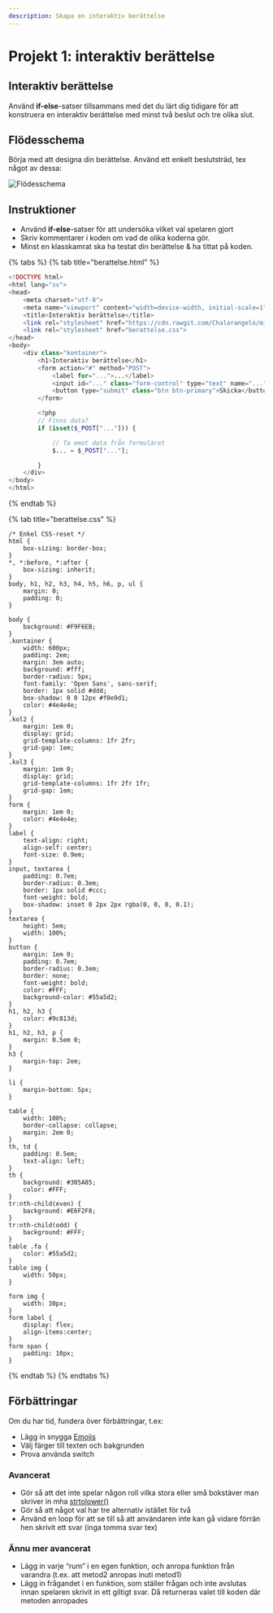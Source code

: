 ```yaml
---
description: Skapa en interaktiv berättelse
---
```


# Projekt 1: interaktiv berättelse

## Interaktiv berättelse

Använd **if-else**-satser tillsammans med det du lärt dig tidigare för att konstruera en interaktiv berättelse med minst två beslut och tre olika slut.

## Flödesschema

Börja med att designa din berättelse. Använd ett enkelt beslutsträd, tex något av dessa:  


![Fl&#xF6;desschema](https://docs.google.com/drawings/u/0/d/sCVbah0fMe_4baeG0KFlTag/image?w=572&h=171&rev=1&ac=1&parent=14wTbpTkwo_McghrUHrnIT7yZQJ79HvoMWTnrXWkoWLM)

## Instruktioner

* Använd **if-else**-satser för att undersöka vilket val spelaren gjort
* Skriv kommentarer i koden om vad de olika koderna gör.
* Minst en klasskamrat ska ha testat din berättelse & ha tittat på koden.

{% tabs %}
{% tab title="berattelse.html" %}
```php
<!DOCTYPE html>
<html lang="sv">
<head>
    <meta charset="utf-8">
    <meta name="viewport" content="width=device-width, initial-scale=1">
    <title>Interaktiv berättelse</title>
    <link rel="stylesheet" href="https://cdn.rawgit.com/Chalarangelo/mini.css/v3.0.1/dist/mini-default.min.css">
    <link rel="stylesheet" href="berattelse.css">
</head>
<body>
    <div class="kontainer">
        <h1>Interaktiv berättelse</h1>
        <form action="#" method="POST">
            <label for="...">...</label>
            <input id="..." class="form-control" type="text" name="...">
            <button type="submit" class="btn btn-primary">Skicka</button>
        </form>

        <?php
        // Finns data?
        if (isset($_POST["..."])) {

            // Ta emot data från formuläret
            $... = $_POST["..."];

        }
    </div>
</body>
</html>
```
{% endtab %}

{% tab title="berattelse.css" %}
```
/* Enkel CSS-reset */
html {
    box-sizing: border-box;
}
*, *:before, *:after {
    box-sizing: inherit;
}
body, h1, h2, h3, h4, h5, h6, p, ul {
    margin: 0;
    padding: 0;
}

body {
    background: #F9F6EB;
}
.kontainer {
    width: 600px;
    padding: 2em;
    margin: 3em auto;
    background: #fff;
    border-radius: 5px;
    font-family: 'Open Sans', sans-serif;
    border: 1px solid #ddd;
    box-shadow: 0 0 12px #f0e9d1;
    color: #4e4e4e;
}
.kol2 {
    margin: 1em 0;
    display: grid;
    grid-template-columns: 1fr 2fr;
    grid-gap: 1em;
}
.kol3 {
    margin: 1em 0;
    display: grid;
    grid-template-columns: 1fr 2fr 1fr;
    grid-gap: 1em;
}
form {
    margin: 1em 0;
    color: #4e4e4e;
}
label {
    text-align: right;
    align-self: center;
    font-size: 0.9em;
}
input, textarea {
    padding: 0.7em;
    border-radius: 0.3em;
    border: 1px solid #ccc;
    font-weight: bold;
    box-shadow: inset 0 2px 2px rgba(0, 0, 0, 0.1);
}
textarea {
    height: 5em;
    width: 100%;
}
button {
    margin: 1em 0;
    padding: 0.7em;
    border-radius: 0.3em;
    border: none;
    font-weight: bold;
    color: #FFF;
    background-color: #55a5d2;
}
h1, h2, h3 {
    color: #9c813d;
}
h1, h2, h3, p {
    margin: 0.5em 0;
}
h3 {
    margin-top: 2em;
}

li {
    margin-bottom: 5px;
}

table {
    width: 100%;
    border-collapse: collapse;
    margin: 2em 0;
}
th, td {
    padding: 0.5em;
    text-align: left;
}
th {
    background: #305A85;
    color: #FFF;
}
tr:nth-child(even) {
    background: #E6F2F8;
}
tr:nth-child(odd) {
    background: #FFF;
}
table .fa {
    color: #55a5d2;
}
table img {
    width: 50px;
}

form img {
    width: 30px;
}
form label {
    display: flex;
    align-items:center;
}
form span {
    padding: 10px;
}
```
{% endtab %}
{% endtabs %}

## Förbättringar

Om du har tid, fundera över förbättringar, t.ex:

* Lägg in snygga [Emojis](https://emoji-css.afeld.me/)
* Välj färger till texten och bakgrunden
* Prova använda switch

### Avancerat

* Gör så att det inte spelar någon roll vilka stora eller små bokstäver man skriver in mha [strtolower\(\)](https://devdocs.io/php/function.strtolower)
* Gör så att något val har tre alternativ istället för två
* Använd en loop för att se till så att användaren inte kan gå vidare förrän hen skrivit ett svar \(inga tomma svar tex\)

### Ännu mer avancerat

* Lägg in varje “rum” i en egen funktion, och anropa funktion från varandra \(t.ex. att metod2 anropas inuti metod1\)
* Lägg in frågandet i en funktion, som ställer frågan och inte avslutas innan spelaren skrivit in ett giltigt svar. Då returneras valet till koden där metoden anropades

